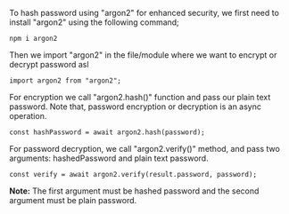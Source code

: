 To hash password using "argon2" for enhanced security, we first need to install "argon2" using the following command;

```
npm i argon2
```

Then we import "argon2" in the file/module where we want to encrypt or decrypt password asl

```
import argon2 from "argon2";
```

For encryption we call "argon2.hash()" function and pass our plain text password. Note that, password encryption or decryption is an async operation.

```
const hashPassword = await argon2.hash(password);
```

For password decryption, we call "argon2.verify()" method, and pass two arguments: hashedPassword and plain text password.

```
const verify = await argon2.verify(result.password, password);
```

**Note:** The first argument must be hashed password and the second argument must be plain password.
